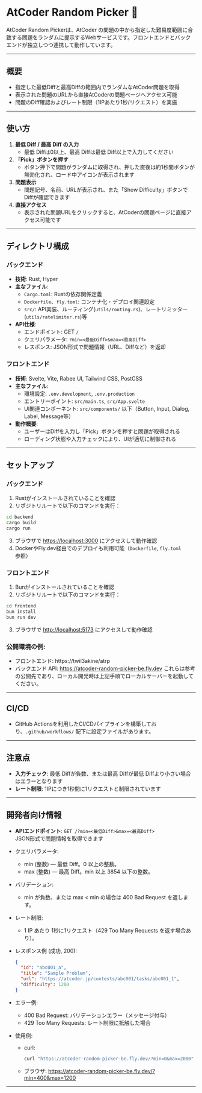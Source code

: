# AtCoder Random Picker 🚀

AtCoder Random Pickerは、AtCoder の問題の中から指定した難易度範囲に合致する問題をランダムに提示するWebサービスです。フロントエンドとバックエンドが独立しつつ連携して動作しています。

---

## 概要

- 指定した最低Diffと最高Diffの範囲内でランダムなAtCoder問題を取得
- 表示された問題のURLから直接AtCoderの問題ページへアクセス可能
- 問題のDiff確認およびレート制限（1IPあたり1秒/リクエスト）を実施

---

## 使い方

1. **最低 Diff / 最高 Diff の入力**  
   - 最低 Diffは0以上、最高 Diffは最低 Diff以上で入力してください
2. **「Pick」ボタンを押す**  
   - ボタン押下で問題がランダムに取得され、押した直後は約1秒間ボタンが無効化され、ロード中アイコンが表示されます
3. **問題表示**  
   - 問題記号、名前、URLが表示され、また「Show Difficulty」ボタンでDiffが確認できます
4. **直接アクセス**  
   - 表示された問題URLをクリックすると、AtCoderの問題ページに直接アクセス可能です

---

## ディレクトリ構成

### バックエンド

- **技術**: Rust, Hyper  
- **主なファイル**:
  - `Cargo.toml`: Rustの依存関係定義
  - `Dockerfile`、`fly.toml`: コンテナ化・デプロイ関連設定
  - `src/`: API実装、ルーティング(`utils/routing.rs`)、レートリミッター(`utils/ratelimiter.rs`)等
- **API仕様**:
  - エンドポイント: GET `/`
  - クエリパラメータ: `?min=<最低Diff>&max=<最高Diff>`
  - レスポンス: JSON形式で問題情報（URL、Diffなど）を返却

### フロントエンド

- **技術**: Svelte, Vite, Rabee UI, Tailwind CSS, PostCSS  
- **主なファイル**:
  - 環境設定: `.env.development`, `.env.production`
  - エントリーポイント: `src/main.ts`, `src/App.svelte`
  - UI関連コンポーネント: `src/components/` 以下（Button, Input, Dialog, Label, Message等）
- **動作概要**:
  - ユーザーはDiffを入力し「Pick」ボタンを押すと問題が取得される
  - ローディング状態や入力チェックにより、UIが適切に制御される

---

## セットアップ

### バックエンド

1. Rustがインストールされていることを確認
2. リポジトリルートで以下のコマンドを実行：
  ```sh
  cd backend
  cargo build
  cargo run
  ```
3. ブラウザで [https://localhost:3000](https://localhost:3000) にアクセスして動作確認
4. DockerやFly.dev経由でのデプロイも利用可能（`Dockerfile`, `fly.toml`参照）

### フロントエンド

1. Bunがインストールされていることを確認
2. リポジトリルートで以下のコマンドを実行：
  ```sh
  cd frontend
  bun install
  bun run dev
  ```
3. ブラウザで [http://localhost:5173](http://localhost:5173) にアクセスして動作確認

### 公開環境の例:
  - フロントエンド: https://twil3akine/atrp
  - バックエンド API: https://atcoder-random-picker-be.fly.dev
  これらは参考の公開先であり、ローカル開発時は上記手順でローカルサーバーを起動してください。

---

## CI/CD

- GitHub Actionsを利用したCI/CDパイプラインを構築しており、`.github/workflows/` 配下に設定ファイルがあります。

---

## 注意点

- **入力チェック**: 最低 Diffが負数、または最高 Diffが最低 Diffより小さい場合はエラーとなります
- **レート制限**: 1IPにつき1秒間に1リクエストと制限されています

---

## 開発者向け情報

- **APIエンドポイント**: `GET /?min=<最低Diff>&max=<最高Diff>`  
  JSON形式で問題情報を取得できます

- クエリパラメータ:
  - min (整数) — 最低 Diff。0 以上の整数。
  - max (整数) — 最高 Diff。min 以上 3854 以下の整数。
- バリデーション:
  - min が負数、または max < min の場合は 400 Bad Request を返します。
- レート制限:
  - 1 IP あたり 1秒に1リクエスト（429 Too Many Requests を返す場合あり）。
- レスポンス例 (成功, 200):
  ```json
  {
    "id": "abc001_a",
    "title": "Sample Problem",
    "url": "https://atcoder.jp/contests/abc001/tasks/abc001_1",
    "difficulty": 1200
  }
  ```
- エラー例:
  - 400 Bad Request: バリデーションエラー（メッセージ付与）
  - 429 Too Many Requests: レート制限に抵触した場合
- 使用例:
  - curl:
    ```sh
    curl "https://atcoder-random-picker-be.fly.dev/?min=0&max=2000"
    ```
  - ブラウザ: https://atcoder-random-picker-be.fly.dev/?min=400&max=1200

---